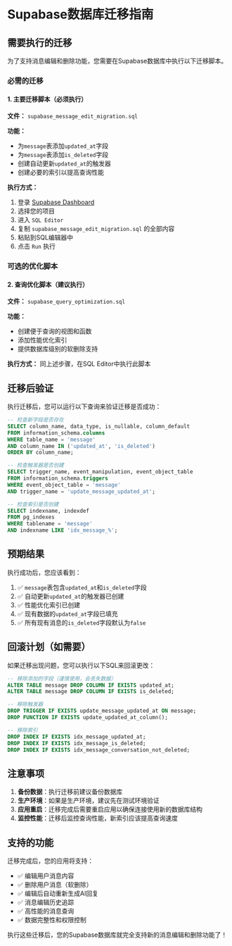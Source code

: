 # Supabase数据库迁移指南

## 需要执行的迁移

为了支持消息编辑和删除功能，您需要在Supabase数据库中执行以下迁移脚本。

### 必需的迁移

#### 1. 主要迁移脚本（必须执行）
**文件：** `supabase_message_edit_migration.sql`

**功能：**
- 为`message`表添加`updated_at`字段
- 为`message`表添加`is_deleted`字段  
- 创建自动更新`updated_at`的触发器
- 创建必要的索引以提高查询性能

**执行方式：**
1. 登录 [Supabase Dashboard](https://supabase.com/dashboard)
2. 选择您的项目
3. 进入 `SQL Editor`
4. 复制 `supabase_message_edit_migration.sql` 的全部内容
5. 粘贴到SQL编辑器中
6. 点击 `Run` 执行

### 可选的优化脚本

#### 2. 查询优化脚本（建议执行）
**文件：** `supabase_query_optimization.sql`

**功能：**
- 创建便于查询的视图和函数
- 添加性能优化索引
- 提供数据库级别的软删除支持

**执行方式：**
同上述步骤，在SQL Editor中执行此脚本

## 迁移后验证

执行迁移后，您可以运行以下查询来验证迁移是否成功：

```sql
-- 检查新字段是否存在
SELECT column_name, data_type, is_nullable, column_default
FROM information_schema.columns 
WHERE table_name = 'message' 
AND column_name IN ('updated_at', 'is_deleted')
ORDER BY column_name;

-- 检查触发器是否创建
SELECT trigger_name, event_manipulation, event_object_table
FROM information_schema.triggers
WHERE event_object_table = 'message'
AND trigger_name = 'update_message_updated_at';

-- 检查索引是否创建
SELECT indexname, indexdef
FROM pg_indexes
WHERE tablename = 'message'
AND indexname LIKE 'idx_message_%';
```

## 预期结果

执行成功后，您应该看到：

1. ✅ `message`表包含`updated_at`和`is_deleted`字段
2. ✅ 自动更新`updated_at`的触发器已创建
3. ✅ 性能优化索引已创建
4. ✅ 现有数据的`updated_at`字段已填充
5. ✅ 所有现有消息的`is_deleted`字段默认为`false`

## 回滚计划（如需要）

如果迁移出现问题，您可以执行以下SQL来回滚更改：

```sql
-- 移除添加的字段（谨慎使用，会丢失数据）
ALTER TABLE message DROP COLUMN IF EXISTS updated_at;
ALTER TABLE message DROP COLUMN IF EXISTS is_deleted;

-- 移除触发器
DROP TRIGGER IF EXISTS update_message_updated_at ON message;
DROP FUNCTION IF EXISTS update_updated_at_column();

-- 移除索引
DROP INDEX IF EXISTS idx_message_updated_at;
DROP INDEX IF EXISTS idx_message_is_deleted;
DROP INDEX IF EXISTS idx_message_conversation_not_deleted;
```

## 注意事项

1. **备份数据**：执行迁移前建议备份数据库
2. **生产环境**：如果是生产环境，建议先在测试环境验证
3. **应用重启**：迁移完成后需要重启应用以确保连接使用新的数据库结构
4. **监控性能**：迁移后监控查询性能，新索引应该提高查询速度

## 支持的功能

迁移完成后，您的应用将支持：

- ✅ 编辑用户消息内容
- ✅ 删除用户消息（软删除）
- ✅ 编辑后自动重新生成AI回复
- ✅ 消息编辑历史追踪
- ✅ 高性能的消息查询
- ✅ 数据完整性和权限控制

执行这些迁移后，您的Supabase数据库就完全支持新的消息编辑和删除功能了！